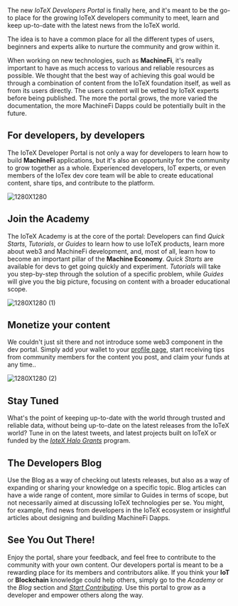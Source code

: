 The new *IoTeX Developers Portal* is finally here, and it's meant to be the go-to place for the growing IoTeX developers community to meet, learn and keep up-to-date with the latest news from the IoTeX world. 

The idea is to have a common place for all the different types of users, beginners and experts alike to nurture the community and grow within it. 

When working on new technologies, such as **MachineFi**, it's really important to have as much access to various and reliable resources as possible. 
We thought that the best way of achieving this goal would be through a combination of content from the IoTeX foundation itself, as well as from its users directly. 
The users content will be vetted by IoTeX experts before being published. The more the portal grows, the more varied the documentation, the more MachineFi Dapps could be potentially built in the future.  


## For developers, by developers

The IoTeX Developer Portal is not only a way for developers to learn how to build **MachineFi** applications, but it's also an opportunity for the community to grow together as a whole. 
Experienced developers, IoT experts, or even members of the IoTex dev core team will be able to create educational content, share tips, and contribute to the platform. 

![1280X1280](https://user-images.githubusercontent.com/77351244/175525988-83583395-2ae5-4c3c-8b50-5ff203209797.png)



## Join the Academy

The IoTeX Academy is at the core of the portal: Developers can find *Quick Starts*, *Tutorials*, or *Guides* to learn how to use IoTeX products, 
learn more about web3 and MachineFi development, and, most of all, learn how to become an important pillar of the **Machine Economy**. 
*Quick Starts* are available for devs to get going quickly and experiment. *Tutorials* will take you step-by-step through the solution of a specific problem, while *Guides* will give you the big picture, focusing on content with a broader educational scope.


![1280X1280 (1)](https://user-images.githubusercontent.com/77351244/175526341-fca9d267-5c37-4690-898b-5f78ff018856.png)



## Monetize your content

We couldn't just sit there and not introduce some web3 component in the dev portal. 
Simply add your wallet to your [profile page](https://developers.iotex.io/user/profile), start receiving tips from community members for the content you post, and claim your funds at any time.. 


![1280X1280 (2)](https://user-images.githubusercontent.com/77351244/175526638-89ffb8a1-f473-4cf9-b9f9-d4a7022761ce.png)



## Stay Tuned

What's the point of keeping up-to-date with the world through trusted and reliable data, without being up-to-date on the latest releases from the IoTeX world? 
Tune in on the latest tweets, and latest projects built on IoTeX or funded by the [*IoteX Halo Grants*](https://community.iotex.io/c/halo-grants/61) program.


## The Developers Blog

Use the Blog as a way of checking out latests releases, but also as a way of expanding or sharing your knowledge on a specific topic. 
Blog articles can have a wide range of content, more similar to Guides in terms of scope, but not necessarily aimed at discussing IoTeX technologies per se. 
You might, for example, find news from developers in the IoTeX ecosystem or insightful articles about designing and building MachineFi Dapps.


## See You Out There!

Enjoy the portal, share your feedback, and feel free to contribute to the community with your own content. 
Our developers portal is meant to be a rewarding place for its members and contributors alike. 
If you think your **IoT** or **Blockchain** knowledge could help others, simply go to the *Academy* or the *Blog* section and [*Start Contributing*](https://github.com/iotexproject/dev-portal-content). 
Use this portal to grow as a developer and empower others along the way. 




